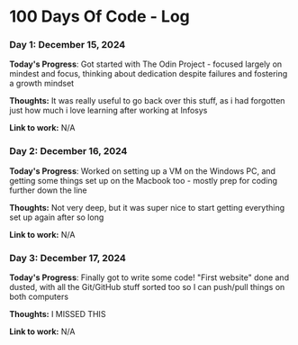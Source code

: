 # 100 Days Of Code - Log

### Day 1: December 15, 2024

**Today's Progress**: Got started with The Odin Project - focused largely on mindest and focus, thinking about dedication despite failures and fostering a growth mindset

**Thoughts:** It was really useful to go back over this stuff, as i had forgotten just how much i love learning after working at Infosys

**Link to work:** N/A


### Day 2: December 16, 2024

**Today's Progress**: Worked on setting up a VM on the Windows PC, and getting some things set up on the Macbook too - mostly prep for coding further down the line

**Thoughts:** Not very deep, but it was super nice to start getting everything set up again after so long

**Link to work:** N/A


### Day 3: December 17, 2024

**Today's Progress**: Finally got to write some code! "First website" done and dusted, with all the Git/GitHub stuff sorted too so I can push/pull things on both computers

**Thoughts:** I MISSED THIS

**Link to work:** N/A